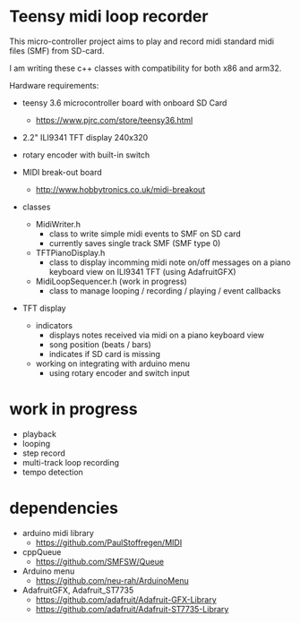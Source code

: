# Teensy midi loop recorder
This micro-controller project aims to play and record midi standard midi files (SMF) from SD-card.   

I am writing these c++ classes with compatibility for both x86 and arm32.  

Hardware requirements:
  * teensy 3.6 microcontroller board with onboard SD Card
    * https://www.pjrc.com/store/teensy36.html
  * 2.2" ILI9341 TFT display 240x320
  * rotary encoder with built-in switch
  * MIDI break-out board 
    * http://www.hobbytronics.co.uk/midi-breakout

* classes
  * MidiWriter.h
    * class to write simple midi events to SMF on SD card 
    * currently saves single track SMF (SMF type 0)
  * TFTPianoDisplay.h
    * class to display incomming midi note on/off messages on a piano keyboard view on ILI9341 TFT (using AdafruitGFX)
  * MidiLoopSequencer.h (work in progress)
    * class to manage looping / recording / playing / event callbacks
  
* TFT display
  * indicators
    * displays notes received via midi on a piano keyboard view
    * song position (beats / bars)
    * indicates if SD card is missing
  * working on integrating with arduino menu
    * using rotary encoder and switch input

# work in progress
  * playback
  * looping
  * step record
  * multi-track loop recording
  * tempo detection

# dependencies
* arduino midi library 
  * https://github.com/PaulStoffregen/MIDI
* cppQueue 
  * https://github.com/SMFSW/Queue
* Arduino menu 
  * https://github.com/neu-rah/ArduinoMenu
* AdafruitGFX, Adafruit_ST7735
  * https://github.com/adafruit/Adafruit-GFX-Library 
  * https://github.com/adafruit/Adafruit-ST7735-Library
